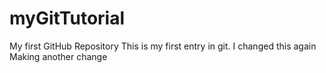 # myGitTutorial
My first GitHub Repository
This is my first entry in git.
I changed this again
Making another change
